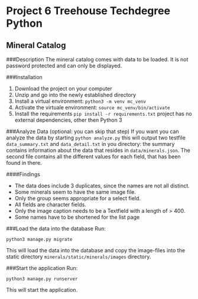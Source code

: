# Project 6 Treehouse Techdegree Python
## Mineral Catalog
###Description
The mineral catalog comes with data to be loaded.
It is not password protected and can only be displayed.

###Installation
1. Download the project on your computer
2. Unzip and go into the newly established directory
3. Install a virtual environment:
    `python3 -m venv mc_venv`
4. Activate the virtuale environment:
    `source mc_venv/bin/activate`
5. Install the requirements
    `pip install -r requirements.txt`
project has no external dependencies, other then Python 3

###Analyze Data (optional: you can skip that step)
If you want you can analyze the data by starting
`python analyze.py` this will output two
testfile `data_summary.txt` and `data_detail.txt`
in you directory: the summary contains information about the data
that resides in `data/minerals.json`. The second file contains all the
different values for each field, that has been found in there.

####Findings
* The data does include 3 duplicates, since the names are not all distinct.
* Some minerals seem to have the same image file.
* Only the group seems
appropriate for a select field.
* All fields are character fields.
* Only the image caption needs to be a Textfield with a length of > 400.
* Some names have to be shortened for the list page

###Load the data into the database
Run:
```
python3 manage.py migrate
```
This will load the data into the database and copy the image-files
into the static directory `minerals/static/minerals/images` directory.

###Start the application
Run:
```
python3 manage.py runserver
```
This will start the application.





